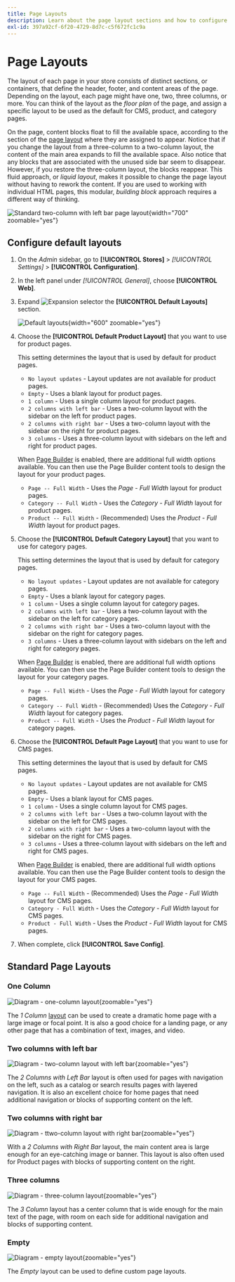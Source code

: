 ```yaml
---
title: Page Layouts
description: Learn about the page layout sections and how to configure default layouts.
exl-id: 397a92cf-6f20-4729-8d7c-c5f672fc1c9a
---
```

# Page Layouts

The layout of each page in your store consists of distinct sections, or containers, that define the header, footer, and content areas of the page. Depending on the layout, each page might have one, two, three columns, or more. You can think of the layout as the _floor plan_ of the page, and assign a specific layout to be used as the default for CMS, product, and category pages.

On the page, content blocks float to fill the available space, according to the section of the [page layout](layout-updates.md) where they are assigned to appear. Notice that if you change the layout from a three-column to a two-column layout, the content of the main area expands to fill the available space. Also notice that any blocks that are associated with the unused side bar seem to disappear. However, if you restore the three-column layout, the blocks reappear. This fluid approach, or _liquid layout_, makes it possible to change the page layout without having to rework the content. If you are used to working with individual HTML pages, this modular, _building block_ approach requires a different way of thinking.

![Standard two-column with left bar page layout](./assets/storefront-2-column-ee.png){width="700" zoomable="yes"}

## Configure default layouts

1. On the _Admin_ sidebar, go to **[!UICONTROL Stores]** > _[!UICONTROL Settings]_ > **[!UICONTROL Configuration]**.

1. In the left panel under _[!UICONTROL General]_, choose **[!UICONTROL Web]**.

1. Expand ![Expansion selector](../assets/icon-display-expand.png) the **[!UICONTROL Default Layouts]** section.

   ![Default layouts](./assets/web-default-layouts.png){width="600" zoomable="yes"}

1. Choose the **[!UICONTROL Default Product Layout]** that you want to use for product pages.

   This setting determines the layout that is used by default for product pages.

   - `No layout updates` - Layout updates are not available for product pages.
   - `Empty` - Uses a blank layout for product pages.
   - `1 column` - Uses a single column layout for product pages.
   - `2 columns with left bar` - Uses a two-column layout with the sidebar on the left for product pages.
   - `2 columns with right bar` - Uses a two-column layout with the sidebar on the right for product pages.
   - `3 columns` - Uses a three-column layout with sidebars on the left and right for product pages.

   When [Page Builder](../page-builder/introduction.md) is enabled, there are additional full width options available. You can then use the Page Builder content tools to design the layout for your product pages.

   - `Page -- Full Width` - Uses the _Page - Full Width_  layout for product pages.
   - `Category -- Full Width` - Uses the _Category - Full Width_ layout for product pages.
   - `Product -- Full Width` - (Recommended) Uses the _Product - Full Width_ layout for product pages.

1. Choose the **[!UICONTROL Default Category Layout]** that you want to use for category pages.

   This setting determines the layout that is used by default for category pages.

   - `No layout updates` - Layout updates are not available for category pages.
   - `Empty` - Uses a blank layout for category pages.
   - `1 column` - Uses a single column layout for category pages.
   - `2 columns with left bar` - Uses a two-column layout with the sidebar on the left for category pages.
   - `2 columns with right bar` - Uses a two-column layout with the sidebar on the right for category pages.
   - `3 columns` - Uses a three-column layout with sidebars on the left and right for category pages.

   When [Page Builder](../page-builder/introduction.md) is enabled, there are additional full width options available. You can then use the Page Builder content tools to design the layout for your category pages.

   - `Page -- Full Width` - Uses the _Page - Full Width_ layout for category pages.
   - `Category -- Full Width` - (Recommended) Uses the _Category - Full Width_ layout for category pages.
   - `Product -- Full Width` - Uses the _Product - Full Width_ layout for category pages.

1. Choose the **[!UICONTROL Default Page Layout]** that you want to use for CMS pages.

   This setting determines the layout that is used by default for CMS pages.

   - `No layout updates` - Layout updates are not available for CMS pages.
   - `Empty` - Uses a blank layout for CMS pages.
   - `1 column` - Uses a single column layout for CMS pages.
   - `2 columns with left bar` - Uses a two-column layout with the sidebar on the left for CMS pages.
   - `2 columns with right bar` - Uses a two-column layout with the sidebar on the right for CMS pages.
   - `3 columns` - Uses a three-column layout with sidebars on the left and right for CMS pages.

   When [Page Builder](../page-builder/introduction.md) is enabled, there are additional full width options available. You can then use the Page Builder content tools to design the layout for your CMS pages.

   - `Page -- Full Width` - (Recommended) Uses the _Page - Full Width_ layout for CMS pages.
   - `Category - Full Width` - Uses the _Category - Full Width_ layout for CMS pages.
   - `Product - Full Width` - Uses the _Product - Full Width_ layout for CMS pages.

1. When complete, click **[!UICONTROL Save Config]**.

## Standard Page Layouts

### One Column

![Diagram - one-column layout](./assets/layout-1-col-th.png){zoomable="yes"}

The _1 Column_ [layout](page-layout.md) can be used to create a dramatic home page with a large image or focal point. It is also a good choice for a landing page, or any other page that has a combination of text, images, and video.

### Two columns with left bar

![Diagram - two-column layout with left bar](./assets/layout-2-col-lft-bar-th.png){zoomable="yes"}

The _2 Columns with Left Bar_ layout is often used for pages with navigation on the left, such as a catalog or search results pages with layered navigation. It is also an excellent choice for home pages that need additional navigation or blocks of supporting content on the left.

### Two columns with right bar

![Diagram - ttwo-column layout with right bar](./assets/layout-2-col-rt-bar-th.png){zoomable="yes"}

With a _2 Columns with Right Bar_ layout, the main content area is large enough for an eye-catching image or banner. This layout is also often used for Product pages with blocks of supporting content on the right.

### Three columns

![Diagram - three-column layout](./assets/layout-3-col-th.png){zoomable="yes"}

The _3 Column_ layout has a center column that is wide enough for the main text of the page, with room on each side for additional navigation and blocks of supporting content.

### Empty

![Diagram - empty layout](./assets/layout-blank-th.png){zoomable="yes"}

The _Empty_ layout can be used to define custom page layouts.
